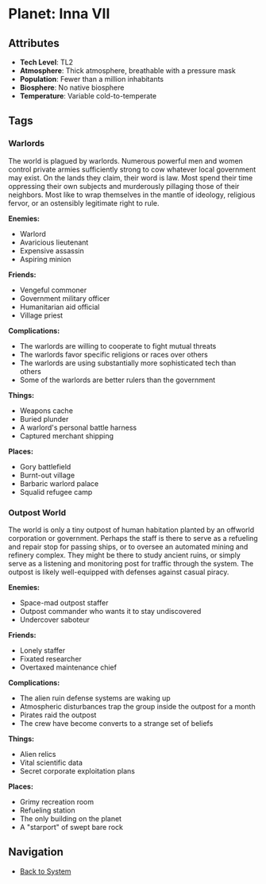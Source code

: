 # Planet: Inna VII

## Attributes
- **Tech Level**: TL2
- **Atmosphere**: Thick atmosphere, breathable with a pressure mask
- **Population**: Fewer than a million inhabitants
- **Biosphere**: No native biosphere
- **Temperature**: Variable cold-to-temperate

## Tags

### Warlords

The world is plagued by warlords. Numerous powerful men and women control private armies sufficiently strong to cow whatever local government may exist. On the lands they claim, their word is law. Most spend their time oppressing their own subjects and murderously pillaging those of their neighbors. Most like to wrap themselves in the mantle of ideology, religious fervor, or an ostensibly legitimate right to rule.

**Enemies:**
- Warlord
- Avaricious lieutenant
- Expensive assassin
- Aspiring minion

**Friends:**
- Vengeful commoner
- Government military officer
- Humanitarian aid official
- Village priest

**Complications:**
- The warlords are willing to cooperate to fight mutual threats
- The warlords favor specific religions or races over others
- The warlords are using substantially more sophisticated tech than others
- Some of the warlords are better rulers than the government

**Things:**
- Weapons cache
- Buried plunder
- A warlord's personal battle harness
- Captured merchant shipping

**Places:**
- Gory battlefield
- Burnt-out village
- Barbaric warlord palace
- Squalid refugee camp

### Outpost World

The world is only a tiny outpost of human habitation planted by an offworld corporation or government. Perhaps the staff is there to serve as a refueling and repair stop for passing ships, or to oversee an automated mining and refinery complex. They might be there to study ancient ruins, or simply serve as a listening and monitoring post for traffic through the system. The outpost is likely well-equipped with defenses against casual piracy.

**Enemies:**
- Space-mad outpost staffer
- Outpost commander who wants it to stay undiscovered
- Undercover saboteur

**Friends:**
- Lonely staffer
- Fixated researcher
- Overtaxed maintenance chief

**Complications:**
- The alien ruin defense systems are waking up
- Atmospheric disturbances trap the group inside the outpost for a month
- Pirates raid the outpost
- The crew have become converts to a strange set of beliefs

**Things:**
- Alien relics
- Vital scientific data
- Secret corporate exploitation plans

**Places:**
- Grimy recreation room
- Refueling station
- The only building on the planet
- A "starport" of swept bare rock

## Navigation
- [Back to System](../system.md)
